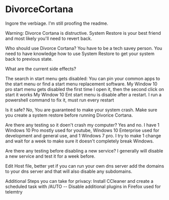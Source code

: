 # DivorceCortana

Ingore the verbiage. I'm still proofing the readme.

Warning: Divorce Cortana is distructive. System Restore is your best friend and most likely you'll need to revert back.


Who should use Divorce Cortana?
You have to be a tech savey person. You need to have knowledge how to use System Restore to get your system back to previous state.

What are the current side effects?

The search in start menu gets disabled: You can pin your common apps to the start menu or find a start menu replacement software.
My Window 10 pro start menu gets disabled the first time I open it, then the second click on start it works
My Window 10 Ent start menu is disable after a restart. I run a powershell command to fix it, must run every restart

Is it safe?
No, You are guaranteed to make your system crash. Make sure you create a system restore before running Divorice Cortana.


Are there any testing so it doen't crash my computer?
Yes and no. I have 1 Windows 10 Pro mostly used for youtube, Windows 10 Enterprise used for development and general use, and 1 Windows 7 pro. I try to make 1 change and wait for a week to make sure it doesn't completely break Windows.


Are there any testing before disabling a new service?
I generally will disable a new service and test it for a week before. 



Edit Host file, better yet if you can run your own dns server add the domains to your dns server
and that will also disable any subdomains.


Additional Steps you can take for privacy:
Install CCleaner and create a scheduled task with /AUTO
 -- Disable additional plugins in Firefox used for telemtry
